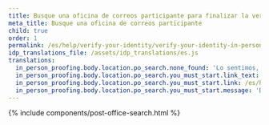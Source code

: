 ```yaml
---
title: Busque una oficina de correos participante para finalizar la verificación de identidad  
meta_title: Busque una oficina de correos participante  
child: true  
order: 1  
permalink: /es/help/verify-your-identity/verify-your-identity-in-person/find-a-participating-post-office/  
idp_translations_file: /assets/idp_translations/es.js  
translations:  
  in_person_proofing.body.location.po_search.none_found: 'Lo sentimos, no hay oficinas de correos participantes a menos de 50&nbsp;millas de %{address}'
  in_person_proofing.body.location.po_search.you_must_start.link_text: 'Obtenga más información sobre cómo verificar su identidad en persona.'
  in_person_proofing.body.location.po_search.you_must_start.link: /es/help/verify-your-identity/verify-your-identity-in-person/  
  in_person_proofing.body.location.po_search.you_must_start.message: 'Debe iniciar este proceso en %{app_name} antes de acudir a la oficina de correos.'
---
```


{% include components/post-office-search.html %}